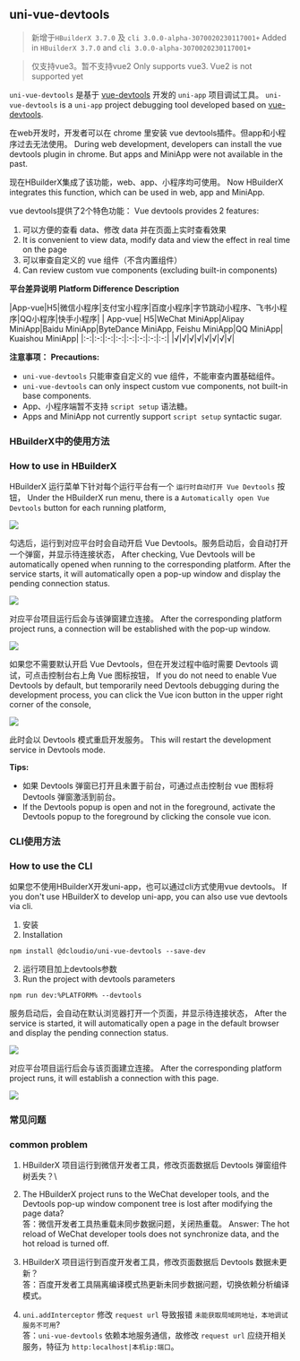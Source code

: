 ## uni-vue-devtools

> 新增于`HBuilderX 3.7.0` 及 `cli 3.0.0-alpha-3070020230117001+`
> Added in `HBuilderX 3.7.0` and `cli 3.0.0-alpha-3070020230117001+`

> 仅支持vue3。暂不支持vue2
> Only supports vue3. Vue2 is not supported yet

`uni-vue-devtools` 是基于 [vue-devtools](https://devtools.vuejs.org/) 开发的 `uni-app` 项目调试工具。
`uni-vue-devtools` is a `uni-app` project debugging tool developed based on [vue-devtools](https://devtools.vuejs.org/).

在web开发时，开发者可以在 chrome 里安装 vue devtools插件。但app和小程序过去无法使用。
During web development, developers can install the vue devtools plugin in chrome. But apps and MiniApp were not available in the past.

现在HBuilderX集成了该功能，web、app、小程序均可使用。
Now HBuilderX integrates this function, which can be used in web, app and MiniApp.

vue devtools提供了2个特色功能：
Vue devtools provides 2 features:
1. 可以方便的查看 data、修改 data 并在页面上实时查看效果
1. It is convenient to view data, modify data and view the effect in real time on the page
2. 可以审查自定义的 vue 组件（不含内置组件）
2. Can review custom vue components (excluding built-in components)

**平台差异说明**
**Platform Difference Description**

|App-vue|H5|微信小程序|支付宝小程序|百度小程序|字节跳动小程序、飞书小程序|QQ小程序|快手小程序|
| App-vue| H5|WeChat MiniApp|Alipay MiniApp|Baidu MiniApp|ByteDance MiniApp, Feishu MiniApp|QQ MiniApp| Kuaishou MiniApp|
|:-:|:-:|:-:|:-:|:-:|:-:|:-:|:-:|
|√|√|√|√|√|√|√|√|

**注意事项：**
**Precautions:**
- `uni-vue-devtools` 只能审查自定义的 vue 组件，不能审查内置基础组件。
- `uni-vue-devtools` can only inspect custom vue components, not built-in base components.
- App、小程序端暂不支持 `script setup` 语法糖。
- Apps and MiniApp not currently support `script setup` syntactic sugar.

### HBuilderX中的使用方法
### How to use in HBuilderX

HBuilderX 运行菜单下针对每个运行平台有一个 `运行时自动打开 Vue Devtools` 按钮，
Under the HBuilderX run menu, there is a `Automatically open Vue Devtools` button for each running platform,

![](https://f184e7c3-1912-41b2-b81f-435d1b37c7b4.cdn.bspapp.com/VKCEYUGU-f184e7c3-1912-41b2-b81f-435d1b37c7b4/ad6b4788-9a66-48ef-a211-e34754fd0917.png)

勾选后，运行到对应平台时会自动开启 Vue Devtools。服务启动后，会自动打开一个弹窗，并显示待连接状态，
After checking, Vue Devtools will be automatically opened when running to the corresponding platform. After the service starts, it will automatically open a pop-up window and display the pending connection status.

![](http://dcloud-chjh-web.oss-cn-hangzhou.aliyuncs.com/unidoc/zh/devtools-hx-wait-connecting.png)

对应平台项目运行后会与该弹窗建立连接。
After the corresponding platform project runs, a connection will be established with the pop-up window.

![](http://dcloud-chjh-web.oss-cn-hangzhou.aliyuncs.com/unidoc/zh/devtools-hx-connected.png)

如果您不需要默认开启 Vue Devtools，但在开发过程中临时需要 Devtools 调试，可点击控制台右上角 Vue 图标按钮，
If you do not need to enable Vue Devtools by default, but temporarily need Devtools debugging during the development process, you can click the Vue icon button in the upper right corner of the console,

![](https://f184e7c3-1912-41b2-b81f-435d1b37c7b4.cdn.bspapp.com/VKCEYUGU-f184e7c3-1912-41b2-b81f-435d1b37c7b4/6168453a-e15c-4c4d-8846-6026debce5de.png)

此时会以 Devtools 模式重启开发服务。
This will restart the development service in Devtools mode.

**Tips:**

* 如果 Devtools 弹窗已打开且未置于前台，可通过点击控制台 vue 图标将 Devtools 弹窗激活到前台。
* If the Devtools popup is open and not in the foreground, activate the Devtools popup to the foreground by clicking the console vue icon.

### CLI使用方法
### How to use the CLI

如果您不使用HBuilderX开发uni-app，也可以通过cli方式使用vue devtools。
If you don't use HBuilderX to develop uni-app, you can also use vue devtools via cli.

1. 安装
1. Installation

  ```shell
  npm install @dcloudio/uni-vue-devtools --save-dev
  ```

2. 运行项目加上devtools参数
2. Run the project with devtools parameters

  ```shell
  npm run dev:%PLATFORM% --devtools
  ```

  服务启动后，会自动在默认浏览器打开一个页面，并显示待连接状态，
  After the service is started, it will automatically open a page in the default browser and display the pending connection status.

  ![](https://web-assets.dcloud.net.cn/unidoc/zh/uni-vue-devtools-waiting-connect.png)

  对应平台项目运行后会与该页面建立连接。
  After the corresponding platform project runs, it will establish a connection with this page.

  ![](https://web-assets.dcloud.net.cn/unidoc/zh/uni-vue-devtools-connected.png)

### 常见问题
### common problem

1. HBuilderX 项目运行到微信开发者工具，修改页面数据后 Devtools 弹窗组件树丢失？\
1. The HBuilderX project runs to the WeChat developer tools, and the Devtools pop-up window component tree is lost after modifying the page data? \
答：微信开发者工具热重载未同步数据问题，关闭热重载。
Answer: The hot reload of WeChat developer tools does not synchronize data, and the hot reload is turned off.

2. HBuilderX 项目运行到百度开发者工具，修改页面数据后 Devtools 数据未更新？\
答：百度开发者工具隔离编译模式热更新未同步数据问题，切换依赖分析编译模式。

3. `uni.addInterceptor` 修改 `request url` 导致报错 `未能获取局域网地址，本地调试服务不可用`?\
答：`uni-vue-devtools` 依赖本地服务通信，故修改 `request url` 应绕开相关服务，特征为 `http:localhost|本机ip:端口`。